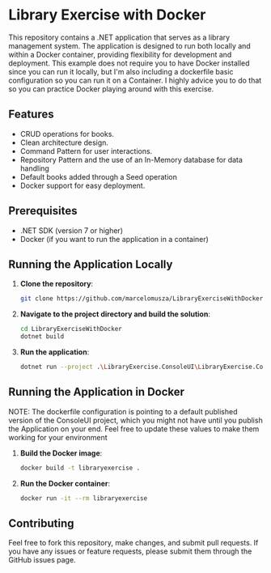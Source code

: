 ﻿# Library Exercise with Docker

This repository contains a .NET application that serves as a library management system. The application is designed to run both locally and within a Docker container, providing flexibility for development and deployment.
This example does not require you to have Docker installed since you can run it locally, but I'm also including a dockerfile basic configuration so you can run it on a Container. I highly advice you to do that so you can practice Docker playing around with this exercise.

## Features

- CRUD operations for books.
- Clean architecture design.
- Command Pattern for user interactions.
- Repository Pattern and the use of an In-Memory database for data handling
- Default books added through a Seed operation
- Docker support for easy deployment.

## Prerequisites

- .NET SDK (version 7 or higher)
- Docker (if you want to run the application in a container)

## Running the Application Locally

1. **Clone the repository**:
   ```bash
   git clone https://github.com/marcelomusza/LibraryExerciseWithDocker.git
   ```

2. **Navigate to the project directory and build the solution**:
   ```bash
   cd LibraryExerciseWithDocker
   dotnet build
   ```

3. **Run the application**:
   ```bash
   dotnet run --project .\LibraryExercise.ConsoleUI\LibraryExercise.ConsoleUI.csproj
   ```   

## Running the Application in Docker

NOTE: The dockerfile configuration is pointing to a default published version of the ConsoleUI project, which you might not have until you publish the Application on your end. Feel free to update these values to make them working for your environment

1. **Build the Docker image**:
   ```bash
   docker build -t libraryexercise .
   ```

2. **Run the Docker container**:
   ```bash
   docker run -it --rm libraryexercise
   ```

## Contributing

Feel free to fork this repository, make changes, and submit pull requests. If you have any issues or feature requests, please submit them through the GitHub issues page.
